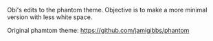 Obi's edits to the phantom theme. Objective is to make a more minimal version with less white space.

Original phamtom theme: https://github.com/jamigibbs/phantom